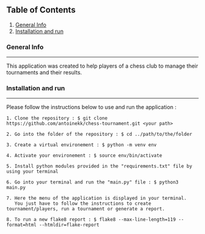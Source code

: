 ## Table of Contents
1. [General Info](#general-info)
2. [Installation and run](#installation)

### General Info
***
This application was created to help players of a chess club to manage their tournaments and their results.

### Installation and run
***
Please follow the instructions below to use and run the application :

```
1. Clone the repository : $ git clone https://github.com/antoinekk/chess-tournament.git <your path>
```
```
2. Go into the folder of the repository : $ cd ../path/to/the/folder
```
```
3. Create a virtual environement : $ python -m venv env
```
```
4. Activate your environement : $ source env/bin/activate
```
```
5. Install python modules provided in the "requirements.txt" file by using your terminal
```
```
6. Go into your terminal and run the "main.py" file : $ python3 main.py
```
```
7. Here the menu of the application is displayed in your terminal.
   You just have to follow the instructions to create tournament/players, run a tournament or generate a report.
```
```
8. To run a new flake8 report : $ flake8 --max-line-length=119 --format=html --htmldir=flake-report

```
